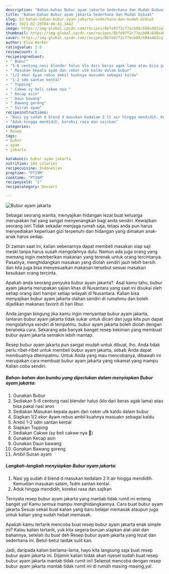 ```yaml
---
description: "Bahan-bahan Bubur ayam jakarta Sederhana dan Mudah Dibuat"
title: "Bahan-bahan Bubur ayam jakarta Sederhana dan Mudah Dibuat"
slug: 83-bahan-bahan-bubur-ayam-jakarta-sederhana-dan-mudah-dibuat
date: 2021-02-20T04:40:41.344Z
image: https://img-global.cpcdn.com/recipes/8bfe97f2c77ecb08/680x482cq70/bubur-ayam-jakarta-foto-resep-utama.jpg
thumbnail: https://img-global.cpcdn.com/recipes/8bfe97f2c77ecb08/680x482cq70/bubur-ayam-jakarta-foto-resep-utama.jpg
cover: https://img-global.cpcdn.com/recipes/8bfe97f2c77ecb08/680x482cq70/bubur-ayam-jakarta-foto-resep-utama.jpg
author: Elva Barker
ratingvalue: 3.8
reviewcount: 6
recipeingredient:
- " Bubur"
- "5-6 centong nasi blender halus klo dari beras agak lama atau bisa pakai nasi aron"
- " Masukan kepala ayam dan ceker utk kaldu dalam bubur"
- "1/2 ekor Ayam rebus ambil kuahnya masuakn sebagai kaldu"
- "1-2 sdm santan kental"
- " Topping"
- " Cakwe sy beli cakwe nya "
- " Kecap asin"
- " Daun bawang"
- " Bawang goreng"
- " Suiran ayam"
recipeinstructions:
- "Nasi yg sudah d blend d masukan kedalam 2 lt air hingga mendidih. Kemudian masukan salam, 1sdm santan kental."
- "Aduk hingga mendidih, koreksi rasa dan sajikan"
categories:
- Resep
tags:
- bubur
- ayam
- jakarta

katakunci: bubur ayam jakarta 
nutrition: 164 calories
recipecuisine: Indonesian
preptime: "PT19M"
cooktime: "PT36M"
recipeyield: "1"
recipecategory: Dessert

---
```



![Bubur ayam jakarta](https://img-global.cpcdn.com/recipes/8bfe97f2c77ecb08/680x482cq70/bubur-ayam-jakarta-foto-resep-utama.jpg)

Sebagai seorang wanita, menyajikan hidangan lezat buat keluarga merupakan hal yang sangat menyenangkan bagi anda sendiri. Kewajiban seorang istri Tidak sekadar menjaga rumah saja, tetapi anda pun harus menyediakan keperluan gizi terpenuhi dan hidangan yang dimakan anak-anak harus sedap.

Di zaman  saat ini, kalian sebenarnya dapat membeli masakan siap saji meski tanpa harus susah mengolahnya dulu. Namun ada juga orang yang memang ingin memberikan makanan yang terenak untuk orang tercintanya. Pasalnya, menghidangkan masakan yang diolah sendiri jauh lebih bersih dan kita juga bisa menyesuaikan makanan tersebut sesuai masakan kesukaan orang tercinta. 



Apakah anda seorang penyuka bubur ayam jakarta?. Asal kamu tahu, bubur ayam jakarta merupakan sajian khas di Nusantara yang saat ini disukai oleh setiap orang dari hampir setiap wilayah di Nusantara. Kalian bisa menyajikan bubur ayam jakarta olahan sendiri di rumahmu dan boleh dijadikan makanan favorit di hari libur.

Anda jangan bingung jika kamu ingin menyantap bubur ayam jakarta, lantaran bubur ayam jakarta tidak sukar untuk dicari dan juga kita pun dapat mengolahnya sendiri di tempatmu. bubur ayam jakarta boleh diolah dengan beraneka cara. Sekarang ada banyak banget resep kekinian yang membuat bubur ayam jakarta semakin lebih mantap.

Resep bubur ayam jakarta pun sangat mudah untuk dibuat, lho. Anda tidak perlu ribet-ribet untuk membeli bubur ayam jakarta, sebab Anda dapat membuatnya ditempatmu. Untuk Anda yang mau mencobanya, dibawah ini merupakan cara membuat bubur ayam jakarta yang nikamat yang mampu Kalian coba sendiri.

<!--inarticleads1-->

##### Bahan-bahan dan bumbu yang diperlukan dalam menyiapkan Bubur ayam jakarta:

1. Gunakan  Bubur
1. Sediakan 5-6 centong nasi blender halus (klo dari beras agak lama) atau bisa pakai nasi aron
1. Sediakan  Masukan kepala ayam dan ceker utk kaldu dalam bubur
1. Siapkan 1/2 ekor Ayam rebus ambil kuahnya masuakn sebagai kaldu
1. Ambil 1-2 sdm santan kental
1. Siapkan  Topping
1. Sediakan  Cakwe (sy beli cakwe nya 🤭)
1. Gunakan  Kecap asin
1. Gunakan  Daun bawang
1. Gunakan  Bawang goreng
1. Ambil  Suiran ayam




<!--inarticleads2-->

##### Langkah-langkah menyiapkan Bubur ayam jakarta:

1. Nasi yg sudah d blend d masukan kedalam 2 lt air hingga mendidih. Kemudian masukan salam, 1sdm santan kental.
1. Aduk hingga mendidih, koreksi rasa dan sajikan




Ternyata resep bubur ayam jakarta yang mantab tidak rumit ini enteng banget ya! Kamu semua mampu menghidangkannya. Cara buat bubur ayam jakarta Sesuai sekali buat kalian yang baru belajar memasak ataupun juga untuk kalian yang sudah hebat memasak.

Apakah kamu tertarik mencoba buat resep bubur ayam jakarta enak simple ini? Kalau kalian tertarik, yuk kita segera buruan siapkan alat-alat dan bahannya, setelah itu buat deh Resep bubur ayam jakarta yang lezat dan sederhana ini. Betul-betul taidak sulit kan. 

Jadi, daripada kalian berlama-lama, hayo kita langsung saja buat resep bubur ayam jakarta ini. Dijamin kalian tiidak akan nyesel sudah buat resep bubur ayam jakarta mantab tidak rumit ini! Selamat mencoba dengan resep bubur ayam jakarta mantab tidak rumit ini di rumah masing-masing,ya!.

